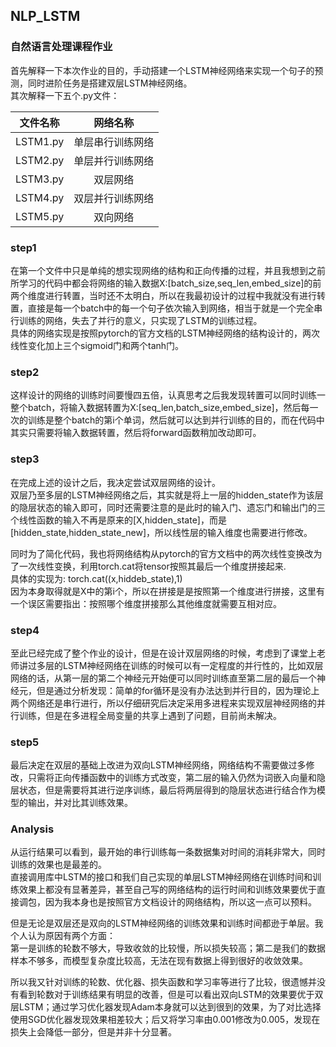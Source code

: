 ## NLP_LSTM
### 自然语言处理课程作业
首先解释一下本次作业的目的，手动搭建一个LSTM神经网络来实现一个句子的预测，同时进阶任务是搭建双层LSTM神经网络。     
其次解释一下五个.py文件：

| 文件名称 | 网络名称 |
| :------: |  :------: |
|LSTM1.py | 单层串行训练网络 |
|LSTM2.py | 单层并行训练网络 |
|LSTM3.py | 双层网络 |
|LSTM4.py | 双层并行训练网络 |
|LSTM5.py |双向网络 |

### step1
在第一个文件中只是单纯的想实现网络的结构和正向传播的过程，并且我想到之前所学习的代码中都会将网络的输入数据X:[batch_size,seq_len,embed_size]的前两个维度进行转置，当时还不太明白，所以在我最初设计的过程中我就没有进行转置，直接是每一个batch中的每一个句子依次输入到网络，相当于就是一个完全串行训练的网络，失去了并行的意义，只实现了LSTM的训练过程。    
具体的网络实现是按照pytorch的官方文档的LSTM神经网络的结构设计的，两次线性变化加上三个sigmoid门和两个tanh门。

### step2
这样设计的网络的训练时间要慢四五倍，认真思考之后我发现转置可以同时训练一整个batch，将输入数据转置为X:[seq_len,batch_size,embed_size]，然后每一次的训练是整个batch的第i个单词，然后就可以达到并行训练的目的，而在代码中其实只需要将输入数据转置，然后将forward函数稍加改动即可。

### step3
在完成上述的设计之后，我决定尝试双层网络的设计。   
双层乃至多层的LSTM神经网络之后，其实就是将上一层的hidden_state作为该层的隐层状态的输入即可，同时还需要注意的是此时的输入门、遗忘门和输出门的三个线性函数的输入不再是原来的[X,hidden_state]，而是[hidden_state,hidden_state_new]，所以线性层的输入维度也需要进行修改。   


同时为了简化代码，我也将网络结构从pytorch的官方文档中的两次线性变换改为了一次线性变换，利用torch.cat将tensor按照其最后一个维度拼接起来.     
具体的实现为:   torch.cat((x,hiddeb_state),1)     
因为本身取得就是X中的第i个，所以在拼接是是按照第一个维度进行拼接，这里有一个误区需要指出：按照哪个维度拼接那么其他维度就需要互相对应。

### step4
至此已经完成了整个作业的设计，但是在设计双层网络的时候，考虑到了课堂上老师讲过多层的LSTM神经网络在训练的时候可以有一定程度的并行性的，比如双层网络的话，从第一层的第二个神经元开始便可以同时训练直至第二层的最后一个神经元，但是通过分析发现：简单的for循环是没有办法达到并行目的，因为理论上两个网络还是串行进行，所以仔细研究后决定采用多进程来实现双层神经网络的并行训练，但是在多进程全局变量的共享上遇到了问题，目前尚未解决。

### step5
最后决定在双层的基础上改进为双向LSTM神经网络，网络结构不需要做过多修改，只需将正向传播函数中的训练方式改变，第二层的输入仍然为词嵌入向量和隐层状态，但是需要将其进行逆序训练，最后将两层得到的隐层状态进行结合作为模型的输出，并对比其训练效果。

### Analysis
从运行结果可以看到，最开始的串行训练每一条数据集对时间的消耗非常大，同时训练的效果也是最差的。    
直接调用库中LSTM的接口和我们自己实现的单层LSTM神经网络在训练时间和训练效果上都没有显著差异，甚至自己写的网络结构的运行时间和训练效果要优于直接调包，因为我本身也是按照官方文档设计的网络结构，所以这一点可以预料。


但是无论是双层还是双向的LSTM神经网络的训练效果和训练时间都逊于单层。我个人认为原因有两个方面：     
第一是训练的轮数不够大，导致收敛的比较慢，所以损失较高；第二是我们的数据样本不够多，而模型复杂度比较高，无法在现有数据上得到很好的收敛效果。   


所以我又针对训练的轮数、优化器、损失函数和学习率等进行了比较，很遗憾并没有看到轮数对于训练结果有明显的改善，但是可以看出双向LSTM的效果要优于双层LSTM；通过学习优化器发现Adam本身就可以达到很到的效果，为了对比选择使用SGD优化器发现效果相差较大；后又将学习率由0.001修改为0.005，发现在损失上会降低一部分，但是并非十分显著。

